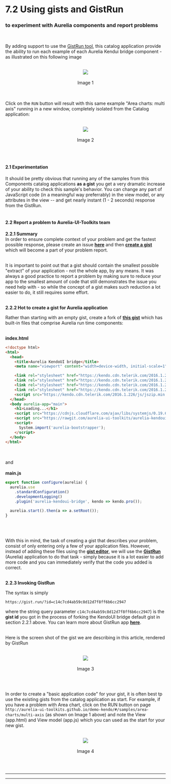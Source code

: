# 7.2 Using gists and GistRun


### to experiment with Aurelia components and report problems
<br>

By adding support to use the [GistRun tool](), this catalog application provide the ability to run each example of each Aurelia Kendui bridge component - as illustrated on this following image
<br><br>

<p align=center>
  <img src="https://cloud.githubusercontent.com/assets/2712405/15254741/5b591f98-1906-11e6-890e-7d8c1e41a0b2.png"></img>
 <br><br>
 Image 1
</p>

<br><br>
Click on the `RUN` button will result with this same example "Area charts: multi axis" running in a new window, completely isolated from the Catalog application:
<br><br>

<p align=center>
  <img src="https://cloud.githubusercontent.com/assets/2712405/14415194/836515c4-ff6a-11e5-8f51-17d4392c7136.png"></img>
 <br><br>
 Image 2
</p>

<br><br>
#### 2.1 Experimentation

It should be pretty obvious that running any of the samples from this Components catalog applications **as a gist** you get a very dramatic increase of your ability to check this sample's behavior. You can change any part of JavaScript code (in a meaningful way preferrably) in the view model, or any attributes in the view -- and get nearly instant (1 - 2 seconds) response from the GistRun.
<br><br>

#### 2.2 Report a problem to Aurelia-UI-Toolkits team

**2.2.1 Summary**
<br>
In order to ensure complete context of your problem and get the fastest possible response, please create an issue **[here](https://github.com/aurelia-ui-toolkits/aurelia-kendoui-bridge/issues)** and then **[create a gist](https://help.github.com/articles/creating-gists/)** which will become a part of your problem report.
<br><br>

It is important to point out that a gist should contain the smallest possible "extract" of your application - not the whole app, by any means. It was always a good practice to report a problem by making sure to reduce your app to the smallest amount of code that still demonstrates the issue you need help with - so while the concept of a gist makes such reduction a lot easier to do, it still requires some effort.
<br><br>

**2.2.2 Hot to create a gist for Aurelia application**

Rather than starting with an empty gist, create a fork of **[this gist](https://gist.github.com/adriatic/c6a05892747c35d643ac4833af411117)** which has built-in files that comprise Aurelia run time components:
<br><br>

**index.html**
```html
<!doctype html>
<html>
  <head>
    <title>Aurelia KendoUI bridge</title>
    <meta name="viewport" content="width=device-width, initial-scale=1">

    <link rel="stylesheet" href="https://kendo.cdn.telerik.com/2016.1.226/styles/kendo.common.min.css">
    <link rel="stylesheet" href="https://kendo.cdn.telerik.com/2016.1.226/styles/kendo.rtl.min.css">
    <link rel="stylesheet" href="https://kendo.cdn.telerik.com/2016.1.226/styles/kendo.default.min.css">
    <link rel="stylesheet" href="https://kendo.cdn.telerik.com/2016.1.226/styles/kendo.mobile.all.min.css">
    <script src="https://kendo.cdn.telerik.com/2016.1.226/js/jszip.min.js"></script>
  </head>
  <body aurelia-app="main">
    <h1>Loading...</h1>
    <script src="https://cdnjs.cloudflare.com/ajax/libs/systemjs/0.19.6/system.js"></script>
    <script src="https://rawgit.com/aurelia-ui-toolkits/aurelia-kendoui-bundles/0.3.5/config2.js"></script>
    <script>
      System.import('aurelia-bootstrapper');
    </script>
  </body>
</html>
```
<br><br>
and
<br><br>
**main.js**
```javascript
export function configure(aurelia) {
  aurelia.use
    .standardConfiguration()
    .developmentLogging()
    .plugin('aurelia-kendoui-bridge', kendo => kendo.pro());

  aurelia.start().then(a => a.setRoot());
}
```
<br><br>


With this in mind, the task of creating a gist that describes your problem, consist of only entering only a few of your application files. However, instead of adding these files using the **[gist editor](https://help.github.com/articles/creating-gists/#editing-gists)**, we will use the **[GistRun](https://gist.run)** (Aurelia) application to do that task - simply because it is a lot easier to add more code and you can immediately verify that the code you added is correct.
<br><br>

**2.2.3 Invoking GistRun**

The syntax is simply

`https://gist.run/?id=c14c7cd4ab59c8d12d7f8ff6b6cc2947`

where the string query parameter `c14c7cd4ab59c8d12d7f8ff6b6cc2947`) is the **gist id** you got in the process of forking the KendoUI bridge default gist in section 2.2.1 above. You can learn more about GistRun app **[here](https://github.com/gist-run/gist-run#gistrun)**.
<br><br>

Here is the screen shot of the gist we are describing in this article, rendered by GistRun
<br><br>

<p align=center>
  <img src="https://cloud.githubusercontent.com/assets/2712405/15269577/1251b7d0-19d1-11e6-9661-5c7ab97f69d1.png"></img>
 <br><br>
Image 3
</p>
<br><br>

In order to create a "basic application code" for your gist, it is often best tp use the existing gists from the catalog application as start. For example, if you have a problem with Area chart, click on the RUN button on page `http://aurelia-ui-toolkits.github.io/demo-kendo/#/samples/area-charts/multi-axis` (as shown on Image 1 above) and note the View (app.html) and View model (app.js) which you can used as the start for your new gist.
<br><br>

<p align=center>
  <img src="https://cloud.githubusercontent.com/assets/2712405/15269548/3def70b8-19d0-11e6-89be-1ef2acaa783c.png"></img>
 <br><br>
Image 4
</p>
<br><br>

***
***
